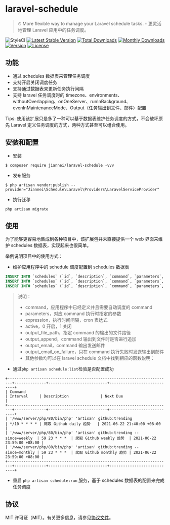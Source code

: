 # laravel-schedule

> ⏱ More flexible way to manage your Laravel schedule tasks. - 更灵活地管理 Laravel 应用中的任务调度。

![StyleCI](https://github.styleci.io/repos/377056763/shield?style=flat&branch=main)
[![Latest Stable Version](http://poser.pugx.org/jiannei/laravel-schedule/v)](https://packagist.org/packages/jiannei/laravel-schedule)
[![Total Downloads](http://poser.pugx.org/jiannei/laravel-schedule/downloads)](https://packagist.org/packages/jiannei/laravel-schedule)
[![Monthly Downloads](http://poser.pugx.org/jiannei/laravel-schedule/d/monthly)](https://packagist.org/packages/jiannei/laravel-schedule)
[![Version](http://poser.pugx.org/jiannei/laravel-schedule/version)](https://packagist.org/packages/jiannei/laravel-schedule)
[![License](http://poser.pugx.org/jiannei/laravel-schedule/license)](https://packagist.org/packages/jiannei/laravel-schedule)

## 功能

- 通过 schedules 数据表来管理任务调度
- 支持开启关闭调度任务
- 支持通过数据表来更新任务执行间隔
- 支持 laravel 任务调度时的 timezone、environments、withoutOverlapping、onOneServer、runInBackground、evenInMaintenanceMode、Output（任务输出到文件、邮件）配置

Tips: 使用该扩展只是多了一种可以基于数据表维护任务调度的方式，不会破坏原先 Laravel 定义任务调度的方式，两种方式甚至可以组合使用。

## 安装和配置

- 安装

```shell
$ composer require jiannei/laravel-schedule -vvv
```

- 发布服务

```shell
$ php artisan vendor:publish --provider="Jiannei\Schedule\Laravel\Providers\LaravelServiceProvider"
```

- 执行迁移

```shell
php artisan migrate
```

## 使用

为了能够更容易地集成到各种项目中，该扩展包并未直接提供一个 web 界面来维护 schedules 数据表，实现起来也很简单。

举例说明项目中的使用方式：

- 维护应用程序中的 schedule 调度配置到 schedules 数据表

```sql
INSERT INTO `schedules` (`id`, `description`, `command`, `parameters`, `expression`, `active`, `timezone`, `environments`, `without_overlapping`, `on_one_server`, `in_background`, `in_maintenance_mode`, `output_file_path`, `output_append`, `output_email`, `output_email_on_failure`, `created_at`, `updated_at`) VALUES (1, '爬取 Github daily 趋势', 'github:trending', NULL, '*/10 * * * *', 1, 'Asia/Shanghai', NULL, 0, 0, 1, 1, 'github_trending.log', 1, NULL, 0, NULL, NULL);
INSERT INTO `schedules` (`id`, `description`, `command`, `parameters`, `expression`, `active`, `timezone`, `environments`, `without_overlapping`, `on_one_server`, `in_background`, `in_maintenance_mode`, `output_file_path`, `output_append`, `output_email`, `output_email_on_failure`, `created_at`, `updated_at`) VALUES (2, '爬取 Github weekly 趋势', 'github:trending', '--since=weekly', '59 23 * * *', 1, 'Asia/Shanghai', NULL, 0, 0, 1, 1, 'github_trending.log', 1, NULL, 0, NULL, NULL);
INSERT INTO `schedules` (`id`, `description`, `command`, `parameters`, `expression`, `active`, `timezone`, `environments`, `without_overlapping`, `on_one_server`, `in_background`, `in_maintenance_mode`, `output_file_path`, `output_append`, `output_email`, `output_email_on_failure`, `created_at`, `updated_at`) VALUES (3, '爬取 Github monthly 趋势', 'github:trending', '--since=monthly', '59 23 * * *', 1, 'Asia/Shanghai', NULL, 0, 0, 1, 1, 'github_trending.log', 1, NULL, 0, NULL, NULL);
```

> 说明：
> - command，应用程序中已经定义并且需要自动调度的 command
> - parameters，对应 command 执行时指定的参数
> - expression，执行时间间隔，cron 表达式
> - active，0 开启，1 关闭
> - output_file_path，指定 command 的输出的文件路径
> - output_append，command 输出到文件时是否进行追加
> - output_email，command 输出发送邮件
> - output_email_on_failure，只在 command 执行失败时发送输出到邮件
> - 其他参数均可以在 laravel schedule 文档中找到相应的函数说明：

- 通过`php artisan schedule:list`检验是否配置成功

```shell
+------------------------------------------------------------------------+--------------+--------------------------+----------------------------+
| Command                                                                | Interval     | Description              | Next Due                   |
+------------------------------------------------------------------------+--------------+--------------------------+----------------------------+
| '/www/server/php/80/bin/php' 'artisan' github:trending                 | */10 * * * * | 爬取 Github daily 趋势   | 2021-06-22 21:40:00 +08:00 |
| '/www/server/php/80/bin/php' 'artisan' github:trending --since=weekly  | 59 23 * * *  | 爬取 Github weekly 趋势  | 2021-06-22 23:59:00 +08:00 |
| '/www/server/php/80/bin/php' 'artisan' github:trending --since=monthly | 59 23 * * *  | 爬取 Github monthly 趋势 | 2021-06-22 23:59:00 +08:00 |
+------------------------------------------------------------------------+--------------+--------------------------+----------------------------+
```

- 重启 `php artisan schedule:run` 服务，基于 schedules 数据表的配置来完成任务调度

## 协议

MIT 许可证（MIT）。有关更多信息，请参见[协议文件](LICENSE)。